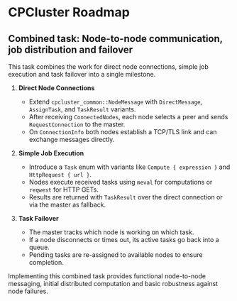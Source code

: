 # CPCluster Roadmap

## Combined task: Node-to-node communication, job distribution and failover

This task combines the work for direct node connections, simple job execution and task failover into a single milestone.

1. **Direct Node Connections**
   - Extend `cpcluster_common::NodeMessage` with `DirectMessage`, `AssignTask`, and `TaskResult` variants.
   - After receiving `ConnectedNodes`, each node selects a peer and sends `RequestConnection` to the master.
   - On `ConnectionInfo` both nodes establish a TCP/TLS link and can exchange messages directly.

2. **Simple Job Execution**
   - Introduce a `Task` enum with variants like `Compute { expression }` and `HttpRequest { url }`.
   - Nodes execute received tasks using `meval` for computations or `reqwest` for HTTP GETs.
   - Results are returned with `TaskResult` over the direct connection or via the master as fallback.

3. **Task Failover**
   - The master tracks which node is working on which task.
   - If a node disconnects or times out, its active tasks go back into a queue.
   - Pending tasks are re-assigned to available nodes to ensure completion.

Implementing this combined task provides functional node-to-node messaging, initial distributed computation and basic robustness against node failures.
